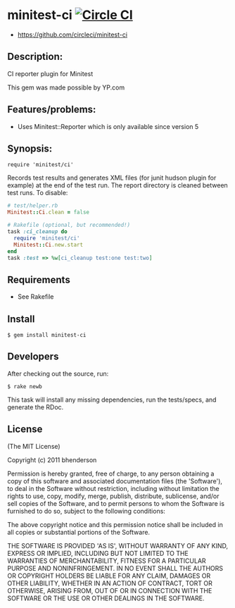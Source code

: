 # minitest-ci [![Circle CI](https://circleci.com/gh/circleci/minitest-ci.svg?style=svg)](https://circleci.com/gh/circleci/minitest-ci)

* https://github.com/circleci/minitest-ci

## Description:

CI reporter plugin for Minitest

This gem was made possible by YP.com

## Features/problems:

* Uses Minitest::Reporter which is only available since version 5

## Synopsis:

    require 'minitest/ci'

Records test results and generates XML files (for junit hudson plugin
for example) at the end of the test run. The report directory is cleaned
between test runs. To disable:

```Ruby
# test/helper.rb
Minitest::Ci.clean = false

# Rakefile (optional, but recommended!)
task :ci_cleanup do
  require 'minitest/ci'
  Minitest::Ci.new.start
end
task :test => %w[ci_cleanup test:one test:two]
```

## Requirements

* See Rakefile

## Install

    $ gem install minitest-ci


## Developers

After checking out the source, run:

    $ rake newb

This task will install any missing dependencies, run the tests/specs,
and generate the RDoc.

## License

(The MIT License)

Copyright (c) 2011 bhenderson

Permission is hereby granted, free of charge, to any person obtaining
a copy of this software and associated documentation files (the
'Software'), to deal in the Software without restriction, including
without limitation the rights to use, copy, modify, merge, publish,
distribute, sublicense, and/or sell copies of the Software, and to
permit persons to whom the Software is furnished to do so, subject to
the following conditions:

The above copyright notice and this permission notice shall be
included in all copies or substantial portions of the Software.

THE SOFTWARE IS PROVIDED 'AS IS', WITHOUT WARRANTY OF ANY KIND,
EXPRESS OR IMPLIED, INCLUDING BUT NOT LIMITED TO THE WARRANTIES OF
MERCHANTABILITY, FITNESS FOR A PARTICULAR PURPOSE AND NONINFRINGEMENT.
IN NO EVENT SHALL THE AUTHORS OR COPYRIGHT HOLDERS BE LIABLE FOR ANY
CLAIM, DAMAGES OR OTHER LIABILITY, WHETHER IN AN ACTION OF CONTRACT,
TORT OR OTHERWISE, ARISING FROM, OUT OF OR IN CONNECTION WITH THE
SOFTWARE OR THE USE OR OTHER DEALINGS IN THE SOFTWARE.
